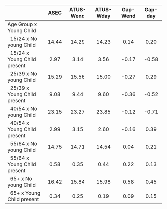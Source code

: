 
|                      |         ASEC |    ATUS-Wend |    ATUS-Wday |     Gap-Wend |      Gap-day |
| -------------------- | :----------: | :----------: | :----------: | :----------: | :----------: |
| Age Group x Young Child |              |              |              |              |              |
| &nbsp;&nbsp;15/24 x No young Child |        14.44 |        14.29 |        14.23 |         0.14 |         0.20 |
| &nbsp;&nbsp;15/24 x Young Child present |         2.97 |         3.14 |         3.56 |        -0.17 |        -0.58 |
| &nbsp;&nbsp;25/39 x No young Child |        15.29 |        15.56 |        15.00 |        -0.27 |         0.29 |
| &nbsp;&nbsp;25/39 x Young Child present |         9.08 |         9.44 |         9.60 |        -0.36 |        -0.52 |
| &nbsp;&nbsp;40/54 x No young Child |        23.15 |        23.27 |        23.85 |        -0.12 |        -0.71 |
| &nbsp;&nbsp;40/54 x Young Child present |         2.99 |         3.15 |         2.60 |        -0.16 |         0.39 |
| &nbsp;&nbsp;55/64 x No young Child |        14.75 |        14.71 |        14.54 |         0.04 |         0.21 |
| &nbsp;&nbsp;55/64 x Young Child present |         0.58 |         0.35 |         0.44 |         0.22 |         0.13 |
| &nbsp;&nbsp;65+ x No young Child |        16.42 |        15.84 |        15.98 |         0.58 |         0.45 |
| &nbsp;&nbsp;65+ x Young Child present |         0.34 |         0.25 |         0.19 |         0.09 |         0.15 |

